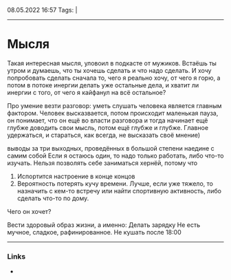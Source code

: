 08.05.2022  16:57
Tags:  |
____

# Мысля
Такая интересная мысля, уловоил в подкасте от мужиков. Встаёшь ты утром и думаешь, что ты хочешь сделать и что надо сделать. И хочу попробовать сделать сначала то, чего я реально хочу, от чего я горю, а потом в потоке инергии делать уже остальные дела, и хватит ли инергии с того, от чего я кайфанул на всё остальное?

Про умение везти разговор: 
уметь слушать человека является главным фактором. Человек высказвается, потом происходит маленькая пауза, он понимает, что он ещё во власти разговора и тогда начинает ещё глубже доводить свои мысль, потом ещё глубже и глубже. Главное удержаться, и стараться, как всегда, не высказать своё мнение)



выводы за три выходных, проведённых в большой степени наедине с самим собой
Если я остаюсь один, то надо только работать, либо что-то изучать. Нельзя позволять себе заниматься хернёй, потому что 
1. Испортится настроение в конце концов
2. Вероятность потерять кучу времени.
Лучше, если уже тяжело, то назначить с кем-то встречу или найти спортивную активность, либо сделать что-то по дому.


Чего он хочет?

Вести здоровый образ жизни, а именно:
Делать зарядку 
Не есть мучное, сладкое, рафинированное. Не кушать после 18:00



____ 
### Links
-